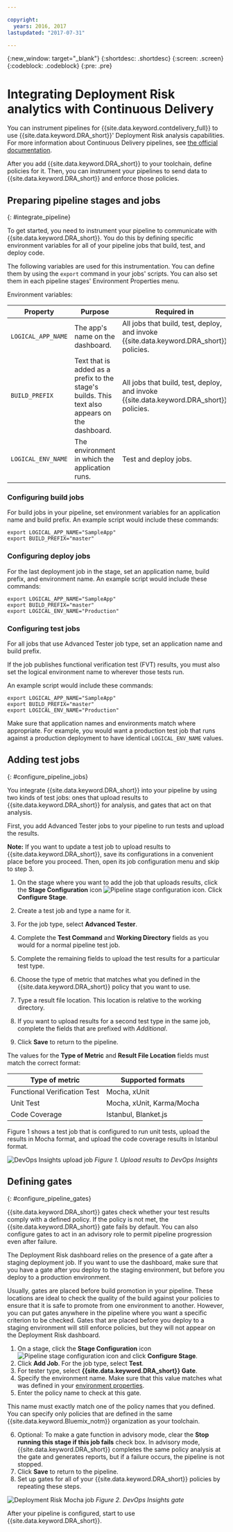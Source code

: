 ```yaml
---

copyright:
  years: 2016, 2017
lastupdated: "2017-07-31"

---
```


{:new_window: target="_blank"}
{:shortdesc: .shortdesc}
{:screen: .screen}
{:codeblock: .codeblock}
{:pre: .pre}

# Integrating Deployment Risk analytics with Continuous Delivery

You can instrument pipelines for {{site.data.keyword.contdelivery_full}} to use {{site.data.keyword.DRA_short}}' Deployment Risk analysis capabilities. For more information about Continuous Delivery pipelines, see [the official documentation](../ContinuousDelivery/pipeline_working.html).

After you add {{site.data.keyword.DRA_short}} to your toolchain, define policies for it. Then, you can instrument your pipelines to send data to {{site.data.keyword.DRA_short}} and enforce those policies.

## Preparing pipeline stages and jobs
{: #integrate_pipeline}

To get started, you need to instrument your pipeline to communicate with {{site.data.keyword.DRA_short}}. You do this by defining specific environment variables for all of your pipeline jobs that build, test, and deploy code.

The following variables are used for this instrumentation. You can define them by using the `export` command in your jobs' scripts. You can also set them in each pipeline stages' Environment Properties menu.

Environment variables:

| Property  | Purpose | Required in |
|-----------|-------- |-------------|
| `LOGICAL_APP_NAME`  | The app's name on the dashboard. | All jobs that build, test, deploy, and invoke {{site.data.keyword.DRA_short}} policies. |
| `BUILD_PREFIX`  | Text that is added as a prefix to the stage's builds. This text also appears on the dashboard. | All jobs that build, test, deploy, and invoke {{site.data.keyword.DRA_short}} policies. |
| `LOGICAL_ENV_NAME`  | The environment in which the application runs. | Test and deploy jobs. |

### Configuring build jobs

For build jobs in your pipeline, set environment variables for an application name and build prefix. An example script would include these commands:

```
export LOGICAL_APP_NAME="SampleApp"
export BUILD_PREFIX="master"
```

### Configuring deploy jobs

For the last deployment job in the stage, set an application name, build prefix, and environment name. An example script would include these commands:

```
export LOGICAL_APP_NAME="SampleApp"
export BUILD_PREFIX="master"
export LOGICAL_ENV_NAME="Production"
```

### Configuring test jobs

For all jobs that use Advanced Tester job type, set an application name and build prefix.

If the job publishes functional verification test (FVT) results, you must also set the logical environment name to wherever those tests run.

An example script would include these commands:

```
export LOGICAL_APP_NAME="SampleApp"
export BUILD_PREFIX="master"
export LOGICAL_ENV_NAME="Production"
```

Make sure that application names and environments match where appropriate. For example, you would want a production test job that runs against a production deployment to have identical `LOGICAL_ENV_NAME` values.


## Adding test jobs
{: #configure_pipeline_jobs}

You integrate {{site.data.keyword.DRA_short}} into your pipeline by using two kinds of test jobs: ones that upload results to {{site.data.keyword.DRA_short}} for analysis, and gates that act on that analysis. 

First, you add Advanced Tester jobs to your pipeline to run tests and upload the results. 

**Note:** If you want to update a test job to upload results to {{site.data.keyword.DRA_short}}, save its configurations in a convenient place before you proceed. Then, open its job configuration menu and skip to step 3. 

1. On the stage where you want to add the job that uploads results, click the **Stage Configuration** icon ![Pipeline stage configuration icon](images/pipeline-stage-configuration-icon.png). Click **Configure Stage**.
2. Create a test job and type a name for it. 
3. For the job type, select **Advanced Tester**.
4. Complete the **Test Command** and **Working Directory** fields as you would for a normal pipeline test job. 
5. Complete the remaining fields to upload the test results for a particular test type. 

 1. Choose the type of metric that matches what you defined in the {{site.data.keyword.DRA_short}} policy that you want to use.
 2. Type a result file location. This location is relative to the working directory. 

6. If you want to upload results for a second test type in the same job, complete the fields that are prefixed with *Additional*.
7. Click **Save** to return to the pipeline.

The values for the **Type of Metric** and **Result File Location** fields must match the correct format:

<table><thead>
<tr>
<th>Type of metric</th>
<th>Supported formats</th>
</tr>
</thead><tbody>
<tr>
<td>Functional Verification Test</td>
<td>Mocha, xUnit</td>
</tr>
<tr>
<td>Unit Test</td>
<td>Mocha, xUnit, Karma/Mocha</td>
</tr>
<tr>
<td>Code Coverage</td>
<td>Istanbul, Blanket.js</td>
</tr>
</tbody></table>

Figure 1 shows a test job that is configured to run unit tests, upload the results in Mocha format, and upload the code coverage results in Istanbul format.

![DevOps Insights upload job](images/insights_upload_job.png)
*Figure 1. Upload results to DevOps Insights*

## Defining gates
{: #configure_pipeline_gates}

{{site.data.keyword.DRA_short}} gates check whether your test results comply with a defined policy. If the policy is not met, the {{site.data.keyword.DRA_short}} gate fails by default. You can also configure gates to act in an advisory role to permit pipeline progression even after failure.

The Deployment Risk dashboard relies on the presence of a gate after a staging deployment job. If you want to use the dashboard, make sure that you have a gate after you deploy to the staging environment, but before you deploy to a production environment.

Usually, gates are placed before build promotion in your pipeline. These locations are ideal to check the quality of the build against your policies to ensure that it is safe to promote from one environment to another. However, you can put gates anywhere in the pipeline where you want a specific criterion to be checked. Gates that are placed before you deploy to a staging environment will still enforce policies, but they will not appear on the Deployment Risk dashboard.

1. On a stage, click the **Stage Configuration** icon ![Pipeline stage configuration icon](images/pipeline-stage-configuration-icon.png) and click **Configure Stage**.
2. Click **Add Job**. For the job type, select **Test**.
3. For tester type, select **{{site.data.keyword.DRA_short}} Gate**.
4. Specify the environment name. Make sure that this value matches what was defined in your [environment properties](#toolchain_pipeline_props).
5. Enter the policy name to check at this gate.

 This name must exactly match one of the policy names that you defined. You can specify only policies that are defined in the same {{site.data.keyword.Bluemix_notm}} organization as your toolchain.

6. Optional: To make a gate function in advisory mode, clear the **Stop running this stage if this job fails** check box. In advisory mode, {{site.data.keyword.DRA_short}} completes the same policy analysis at the gate and generates reports, but if a failure occurs, the pipeline is not stopped.
7. Click **Save** to return to the pipeline.
8. Set up gates for all of your {{site.data.keyword.DRA_short}} policies by repeating these steps.

![Deployment Risk Mocha job](images/insights_gate_job.png)
*Figure 2. DevOps Insights gate*

After your pipeline is configured, start to use {{site.data.keyword.DRA_short}}. 
